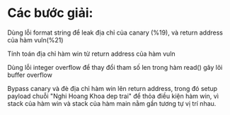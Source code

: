 # Các bước giải: 

Dùng lỗi format string để leak địa chỉ của canary (%19), và return address của hàm vuln(%21)

Tính toán địa chỉ hàm win từ return address của hàm vuln

Dùng lỗi integer overflow để thay đổi tham số len trong hàm read() gây lõi buffer overflow

Bypass canary và đè địa chỉ hàm win lên return address, trong đó setup payload chuỗi "Nghi Hoang Khoa dep trai" để thỏa điều kiện hàm win, vì stack của hàm win và stack của hàm main nằm gần tương tự vị trí nhau.
